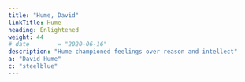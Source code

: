 ```yaml
---
title: "Hume, David"
linkTitle: Hume
heading: Enlightened
weight: 44
# date        = "2020-06-16"
description: "Hume championed feelings over reason and intellect"
a: "David Hume"
c: "steelblue"
---
```


